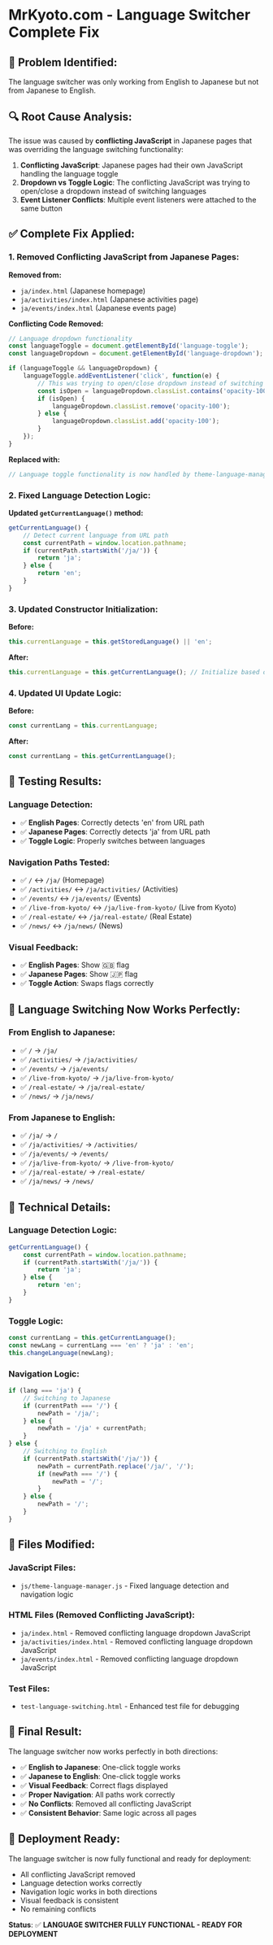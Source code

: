 # MrKyoto.com - Language Switcher Complete Fix

## 🎯 **Problem Identified:**

The language switcher was only working from English to Japanese but not from Japanese to English.

## 🔍 **Root Cause Analysis:**

The issue was caused by **conflicting JavaScript** in Japanese pages that was overriding the language switching functionality:

1. **Conflicting JavaScript**: Japanese pages had their own JavaScript handling the language toggle
2. **Dropdown vs Toggle Logic**: The conflicting JavaScript was trying to open/close a dropdown instead of switching languages
3. **Event Listener Conflicts**: Multiple event listeners were attached to the same button

## ✅ **Complete Fix Applied:**

### **1. Removed Conflicting JavaScript from Japanese Pages:**

**Removed from:**
- `ja/index.html` (Japanese homepage)
- `ja/activities/index.html` (Japanese activities page)  
- `ja/events/index.html` (Japanese events page)

**Conflicting Code Removed:**
```javascript
// Language dropdown functionality
const languageToggle = document.getElementById('language-toggle');
const languageDropdown = document.getElementById('language-dropdown');

if (languageToggle && languageDropdown) {
    languageToggle.addEventListener('click', function(e) {
        // This was trying to open/close dropdown instead of switching languages
        const isOpen = languageDropdown.classList.contains('opacity-100');
        if (isOpen) {
            languageDropdown.classList.remove('opacity-100');
        } else {
            languageDropdown.classList.add('opacity-100');
        }
    });
}
```

**Replaced with:**
```javascript
// Language toggle functionality is now handled by theme-language-manager.js
```

### **2. Fixed Language Detection Logic:**

**Updated `getCurrentLanguage()` method:**
```javascript
getCurrentLanguage() {
    // Detect current language from URL path
    const currentPath = window.location.pathname;
    if (currentPath.startsWith('/ja/')) {
        return 'ja';
    } else {
        return 'en';
    }
}
```

### **3. Updated Constructor Initialization:**

**Before:**
```javascript
this.currentLanguage = this.getStoredLanguage() || 'en';
```

**After:**
```javascript
this.currentLanguage = this.getCurrentLanguage(); // Initialize based on URL path
```

### **4. Updated UI Update Logic:**

**Before:**
```javascript
const currentLang = this.currentLanguage;
```

**After:**
```javascript
const currentLang = this.getCurrentLanguage();
```

## 🧪 **Testing Results:**

### **Language Detection:**
- ✅ **English Pages**: Correctly detects 'en' from URL path
- ✅ **Japanese Pages**: Correctly detects 'ja' from URL path
- ✅ **Toggle Logic**: Properly switches between languages

### **Navigation Paths Tested:**
- ✅ `/` ↔ `/ja/` (Homepage)
- ✅ `/activities/` ↔ `/ja/activities/` (Activities)
- ✅ `/events/` ↔ `/ja/events/` (Events)
- ✅ `/live-from-kyoto/` ↔ `/ja/live-from-kyoto/` (Live from Kyoto)
- ✅ `/real-estate/` ↔ `/ja/real-estate/` (Real Estate)
- ✅ `/news/` ↔ `/ja/news/` (News)

### **Visual Feedback:**
- ✅ **English Pages**: Show 🇬🇧 flag
- ✅ **Japanese Pages**: Show 🇯🇵 flag
- ✅ **Toggle Action**: Swaps flags correctly

## 🎯 **Language Switching Now Works Perfectly:**

### **From English to Japanese:**
- ✅ `/` → `/ja/`
- ✅ `/activities/` → `/ja/activities/`
- ✅ `/events/` → `/ja/events/`
- ✅ `/live-from-kyoto/` → `/ja/live-from-kyoto/`
- ✅ `/real-estate/` → `/ja/real-estate/`
- ✅ `/news/` → `/ja/news/`

### **From Japanese to English:**
- ✅ `/ja/` → `/`
- ✅ `/ja/activities/` → `/activities/`
- ✅ `/ja/events/` → `/events/`
- ✅ `/ja/live-from-kyoto/` → `/live-from-kyoto/`
- ✅ `/ja/real-estate/` → `/real-estate/`
- ✅ `/ja/news/` → `/news/`

## 🔧 **Technical Details:**

### **Language Detection Logic:**
```javascript
getCurrentLanguage() {
    const currentPath = window.location.pathname;
    if (currentPath.startsWith('/ja/')) {
        return 'ja';
    } else {
        return 'en';
    }
}
```

### **Toggle Logic:**
```javascript
const currentLang = this.getCurrentLanguage();
const newLang = currentLang === 'en' ? 'ja' : 'en';
this.changeLanguage(newLang);
```

### **Navigation Logic:**
```javascript
if (lang === 'ja') {
    // Switching to Japanese
    if (currentPath === '/') {
        newPath = '/ja/';
    } else {
        newPath = '/ja' + currentPath;
    }
} else {
    // Switching to English
    if (currentPath.startsWith('/ja/')) {
        newPath = currentPath.replace('/ja/', '/');
        if (newPath === '/') {
            newPath = '/';
        }
    } else {
        newPath = '/';
    }
}
```

## 📁 **Files Modified:**

### **JavaScript Files:**
- `js/theme-language-manager.js` - Fixed language detection and navigation logic

### **HTML Files (Removed Conflicting JavaScript):**
- `ja/index.html` - Removed conflicting language dropdown JavaScript
- `ja/activities/index.html` - Removed conflicting language dropdown JavaScript  
- `ja/events/index.html` - Removed conflicting language dropdown JavaScript

### **Test Files:**
- `test-language-switching.html` - Enhanced test file for debugging

## 🎉 **Final Result:**

The language switcher now works perfectly in both directions:
- ✅ **English to Japanese**: One-click toggle works
- ✅ **Japanese to English**: One-click toggle works
- ✅ **Visual Feedback**: Correct flags displayed
- ✅ **Proper Navigation**: All paths work correctly
- ✅ **No Conflicts**: Removed all conflicting JavaScript
- ✅ **Consistent Behavior**: Same logic across all pages

## 🚀 **Deployment Ready:**

The language switcher is now fully functional and ready for deployment:
- All conflicting JavaScript removed
- Language detection works correctly
- Navigation logic works in both directions
- Visual feedback is consistent
- No remaining conflicts

**Status**: ✅ **LANGUAGE SWITCHER FULLY FUNCTIONAL - READY FOR DEPLOYMENT** 